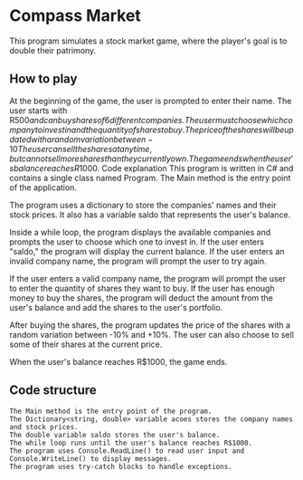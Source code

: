 # Compass Market
This program simulates a stock market game, where the player's goal is to double their patrimony.

## How to play
At the beginning of the game, the user is prompted to enter their name.
The user starts with R$500 and can buy shares of 6 different companies.
The user must choose which company to invest in and the quantity of shares to buy.
The price of the shares will be updated with a random variation between -10% and +10%.
The user can sell the shares at any time, but cannot sell more shares than they currently own.
The game ends when the user's balance reaches R$1000.
Code explanation
This program is written in C# and contains a single class named Program. The Main method is the entry point of the application.

The program uses a dictionary to store the companies' names and their stock prices. It also has a variable saldo that represents the user's balance.

Inside a while loop, the program displays the available companies and prompts the user to choose which one to invest in. If the user enters "saldo," the program will display the current balance. If the user enters an invalid company name, the program will prompt the user to try again.

If the user enters a valid company name, the program will prompt the user to enter the quantity of shares they want to buy. If the user has enough money to buy the shares, the program will deduct the amount from the user's balance and add the shares to the user's portfolio.

After buying the shares, the program updates the price of the shares with a random variation between -10% and +10%. The user can also choose to sell some of their shares at the current price.

When the user's balance reaches R$1000, the game ends.

## Code structure
```
The Main method is the entry point of the program.
The Dictionary<string, double> variable acoes stores the company names and stock prices.
The double variable saldo stores the user's balance.
The while loop runs until the user's balance reaches R$1000.
The program uses Console.ReadLine() to read user input and Console.WriteLine() to display messages.
The program uses try-catch blocks to handle exceptions.
```
